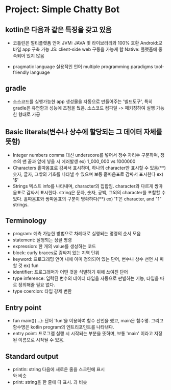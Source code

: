 # Project: Simple Chatty Bot

## kotlin은 다음과 같은 특징을 갖고 있음

- 코틀린은 멀티플랫폼 언어
  JVM: JAVA 및 라이브러리와 100% 호환
  Android:모바일 app 구축 가능
  JS: client-side web 구동을 가능케 함
  Native: 플랫폼에 종속되어 있지 않음

- pragmatic language 실용적인 언어
  multiple programming paradigms
  tool-friendly language

## gradle

- 소스코드를 실행가능한 app 생성물을 자동으로 만들어주는 '빌드도구', 특히 gradle은 유연함과 성능에 초점을 뒀음.
  소스코드 컴파일 -> 패키징하여 실행 가능한 형태로 가공

## Basic literals(변수나 상수에 할당되는 그 데이터 자체를 뜻함)

- Integer numbers
  comma 대신 underscore를 넣어서 정수 자리수 구분하며, 정수의 맨 끝과 앞에 넣을 시 에러발생
  ex) 1_000_000 vs 1000000
- Characters
  홑따옴표로 감싸서 표시하며, 하나의 character만 표시할 수 있음(**)
  숫자, 글자, 그밖의 기호를 나타낼 수 있으며 보통 홑따옴표로 감싸서 표시한다 ex) '$'
- Strings
  텍스트 info를 나타내며, character의 집합임. character와 다르게 쌍따옴표로 감싸서 표시한다.
  string은 문자, 숫자, 공백, 그외의 character를 포함할 수 있다.
  홀따옴표와 쌍따옴표의 구분이 명확하다(**)
  ex) '1'은 character, and "1" strings.

## Terminology

  - program: 예측 가능한 방법으로 차례대로 실행되는 명령의 순서 모음
  - statement: 실행되는 싱글 명령
  - expression: 한 개의 value를 생성하는 코드
  - block: curly braces로 감싸져 있는 지역 단위
  - keyword: 프로그래밍 언어 내에 이미 정의되어 있는 단어, 변수나 상수 선언 시 피할 것 ex) fun
  - identifier: 프로그래머가 어떤 것을 식별하기 위해 쓰여진 단어
  - type inference: 입력된 변수의 데이터 타입을 자동으로 판별하는 기능, 타입을 따로 정의해줄 필요 없다.
  - type coercion: 타입 강제 변환

## Entry point

  - fun main(){...}: 단어 'fun'을 이용하여 함수 선언을 했고, main은 함수명. 그리고 함수명은 kotlin program의
  엔트리포인트를 나타낸다.
  - entry point: 프로그램 실행 시 시작되는 부분을 뜻하며, 보통 'main' 이라고 지정된 이름으로 시작될 수 있음.

## Standard output

  - println: string 다음에 새로운 줄을 스크린에 표시 <div>와 비슷
  - print: string을 한 줄에 다 표시. <span>과 비슷
